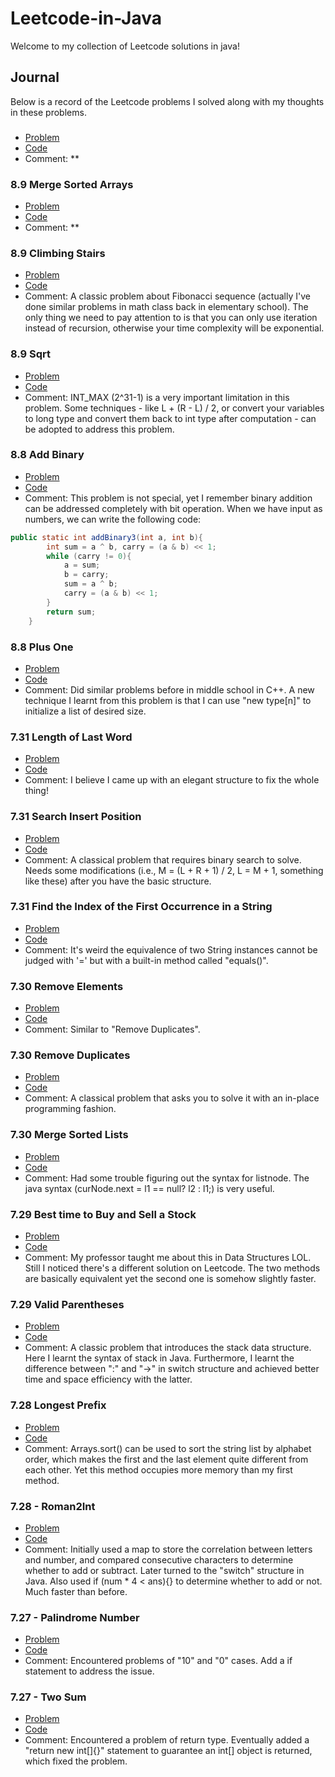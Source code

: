 # Leetcode-in-Java
Welcome to my collection of Leetcode solutions in java!

## Journal
Below is a record of the Leetcode problems I solved along with my thoughts in these problems.

### 
- [Problem]()
- [Code]()
- Comment: **

### 8.9 Merge Sorted Arrays
- [Problem](https://leetcode.com/problems/merge-sorted-array/) 
- [Code]()
- Comment: **

### 8.9 Climbing Stairs
- [Problem](https://leetcode.com/problems/climbing-stairs/)
- [Code](https://github.com/Zephyr271828/Leetcode-in-Java/blob/main/climbStairs.java)
- Comment: A classic problem about Fibonacci sequence (actually I've done similar problems in math class back in elementary school). The only thing we need to pay attention to is that you can only use iteration instead of recursion, otherwise your time complexity will be exponential.

### 8.9 Sqrt
- [Problem](https://leetcode.com/problems/sqrtx/)
- [Code](https://github.com/Zephyr271828/Leetcode-in-Java/blob/main/sqrt.java)
- Comment: INT_MAX (2^31-1) is a very important limitation in this problem. Some techniques - like L + (R - L) / 2, or convert your variables to long type and convert them back to int type after computation - can be adopted to address this problem.

### 8.8 Add Binary
- [Problem](https://leetcode.com/problems/add-binary/)
- [Code](https://github.com/Zephyr271828/Leetcode-in-Java/blob/main/addBinary.java)
- Comment: This problem is not special, yet I remember binary addition can be addressed completely with bit operation. When we have input as numbers, we can write the following code:
```java
public static int addBinary3(int a, int b){
        int sum = a ^ b, carry = (a & b) << 1;
        while (carry != 0){
            a = sum;
            b = carry;
            sum = a ^ b;
            carry = (a & b) << 1;
        }
        return sum;
    }
```

### 8.8 Plus One
- [Problem](https://leetcode.com/problems/plus-one/)
- [Code](https://github.com/Zephyr271828/Leetcode-in-Java/blob/main/plusOne.java)
- Comment: Did similar problems before in middle school in C++. A new technique I learnt from this problem is that I can use "new type[n]" to initialize a list of desired size.

### 7.31 Length of Last Word
- [Problem](https://leetcode.com/problems/length-of-last-word/)
- [Code](https://github.com/Zephyr271828/Leetcode-in-Java/blob/main/lengthOfLastWord.java)
- Comment: I believe I came up with an elegant structure to fix the whole thing!

### 7.31 Search Insert Position
- [Problem](https://leetcode.com/problems/search-insert-position/)
- [Code](https://github.com/Zephyr271828/Leetcode-in-Java/blob/main/searchInsert.java)
- Comment: A classical problem that requires binary search to solve. Needs some modifications (i.e., M = (L + R + 1) / 2, L = M + 1, something like these) after you have the basic structure.

### 7.31 Find the Index of the First Occurrence in a String
- [Problem](https://leetcode.com/problems/find-the-index-of-the-first-occurrence-in-a-string/)
- [Code](https://github.com/Zephyr271828/Leetcode-in-Java/blob/main/strStr.java)
- Comment: It's weird the equivalence of two String instances cannot be judged with '=' but with a built-in method called "equals()".

### 7.30 Remove Elements
- [Problem](https://leetcode.com/problems/remove-element/)
- [Code](https://github.com/Zephyr271828/Leetcode-in-Java/blob/main/removeElement.java)
- Comment: Similar to "Remove Duplicates".

### 7.30 Remove Duplicates
- [Problem](https://leetcode.com/problems/remove-duplicates-from-sorted-array/)
- [Code](https://github.com/Zephyr271828/Leetcode-in-Java/blob/main/removeDuplicates.java)
- Comment: A classical problem that asks you to solve it with an in-place programming fashion.

### 7.30 Merge Sorted Lists
- [Problem](https://leetcode.com/problems/merge-two-sorted-lists/)
- [Code](https://github.com/Zephyr271828/Leetcode-in-Java/blob/main/merge_sorted_lists.java)
- Comment: Had some trouble figuring out the syntax for listnode. The java syntax (curNode.next = l1 == null? l2 : l1;) is very useful.

### 7.29 Best time to Buy and Sell a Stock
- [Problem](https://leetcode.com/problems/best-time-to-buy-and-sell-stock/)
- [Code](https://github.com/Zephyr271828/Leetcode-in-Java/blob/main/maxProfit.java)
- Comment: My professor taught me about this in Data Structures LOL. Still I noticed there's a different solution on Leetcode. The two methods are basically equivalent yet the second one is somehow slightly faster.

### 7.29 Valid Parentheses
- [Problem](https://leetcode.com/problems/valid-parentheses/)
- [Code](https://github.com/Zephyr271828/Leetcode-in-Java/blob/main/valid_parentheses.java)
- Comment: A classic problem that introduces the stack data structure. Here I learnt the syntax of stack in Java. Furthermore, I learnt the difference between ":" and "->" in switch structure and achieved better time and space efficiency with the latter. 

### 7.28 Longest Prefix
- [Problem](https://leetcode.com/problems/longest-common-prefix/)
- [Code](https://github.com/Zephyr271828/Leetcode-in-Java/blob/main/longest_prefix.java
)
- Comment: Arrays.sort() can be used to sort the string list by alphabet order, which makes the first and the last element quite different from each other. Yet this method occupies more memory than my first method.

### 7.28 - Roman2Int
- [Problem](https://leetcode.com/problems/roman-to-integer/)
- [Code](https://github.com/Zephyr271828/Leetcode-in-Java/blob/main/Rome2Int.java)
- Comment: Initially used a map to store the correlation between letters and number, and compared consecutive characters to determine whether to add or subtract.
Later turned to the "switch" structure in Java. Also used if (num * 4 < ans){} to determine whether to add or not. Much faster than before.

### 7.27 - Palindrome Number
- [Problem](https://leetcode.com/problems/palindrome-number/)
- [Code](https://github.com/Zephyr271828/Leetcode-in-Java/blob/main/Palindrome.java)
- Comment: Encountered problems of "10" and "0" cases. Add a if statement to address the issue.

### 7.27 - Two Sum
- [Problem](https://leetcode.com/problems/two-sum/)
- [Code](https://github.com/Zephyr271828/Leetcode-in-Java/blob/main/Two_Sum.java)
- Comment: Encountered a problem of return type. Eventually added a "return new int[]{}" statement to guarantee an int[] object is returned, which fixed the problem.

